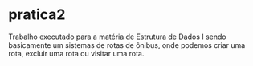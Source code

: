 # pratica2

Trabalho executado para a matéria de Estrutura de Dados I sendo basicamente um sistemas de rotas de ônibus, onde podemos criar uma rota, excluir uma rota ou visitar uma rota.
